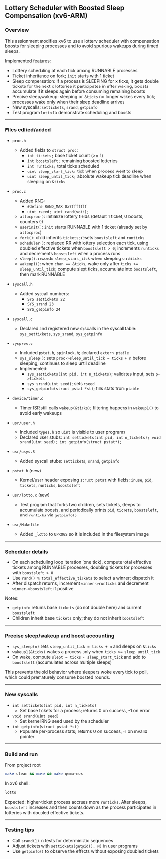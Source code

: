 ## Lottery Scheduler with Boosted Sleep Compensation (xv6-ARM)

### Overview

This assignment modifies xv6 to use a lottery scheduler with compensation boosts for sleeping processes and to avoid spurious wakeups during timed sleeps.

Implemented features:

- Lottery scheduling at each tick among RUNNABLE processes
- Ticket inheritance on fork; `init` starts with 1 ticket
- Sleep compensation: if a process is SLEEPING for x ticks, it gets double tickets for the next x lotteries it participates in after waking; boosts accumulate if it sleeps again before consuming remaining boosts
- Precise sleep/wakeup: sleeping on `&ticks` no longer wakes every tick; processes wake only when their sleep deadline arrives
- New syscalls: `settickets`, `srand`, `getpinfo`
- Test program `lotto` to demonstrate scheduling and boosts

---

### Files edited/added

- `proc.h`

  - Added fields to `struct proc`:
    - `int tickets;` base ticket count (>= 1)
    - `int boostsleft;` remaining boosted lotteries
    - `int runticks;` total ticks scheduled
    - `uint sleep_start_tick;` tick when process went to sleep
    - `uint sleep_until_tick;` absolute wakeup tick deadline when sleeping on `&ticks`

- `proc.c`

  - Added RNG:
    - `#define RAND_MAX 0x7fffffff`
    - `uint rseed; uint rand(void);`
  - `allocproc()`: initialize lottery fields (default 1 ticket, 0 boosts, counters 0)
  - `userinit()`: `init` starts RUNNABLE with 1 ticket (already set by `allocproc`)
  - `fork()`: child inherits `tickets`; resets `boostsleft` and `runticks`
  - `scheduler()`: replaced RR with lottery selection each tick, using doubled effective tickets when `boostsleft > 0`; increments `runticks` and decrements `boostsleft` when a process runs
  - `sleep()`: records `sleep_start_tick` when sleeping on `&ticks`
  - `wakeup1()`: when `chan == &ticks`, wake only after `ticks >= sleep_until_tick`; compute slept ticks, accumulate into `boostsleft`, then mark RUNNABLE

- `syscall.h`

  - Added syscall numbers:
    - `SYS_settickets 22`
    - `SYS_srand 23`
    - `SYS_getpinfo 24`

- `syscall.c`

  - Declared and registered new syscalls in the syscall table: `sys_settickets`, `sys_srand`, `sys_getpinfo`

- `sysproc.c`

  - Included `pstat.h`, `spinlock.h`; declared `extern ptable`
  - `sys_sleep()`: sets `proc->sleep_until_tick = ticks + n` before sleeping; continues to sleep until deadline
  - Implemented:
    - `sys_settickets(int pid, int n_tickets)`; validates input, sets `p->tickets`
    - `sys_srand(uint seed)`; sets `rseed`
    - `sys_getpinfo(struct pstat *st)`; fills stats from `ptable`

- `device/timer.c`

  - Timer ISR still calls `wakeup(&ticks)`; filtering happens in `wakeup1()` to avoid early wakeups

- `usr/user.h`

  - Included `types.h` so `uint` is visible to user programs
  - Declared user stubs: `int settickets(int pid, int n_tickets); void srand(uint seed); int getpinfo(struct pstat*);`

- `usr/usys.S`

  - Added syscall stubs: `settickets`, `srand`, `getpinfo`

- `pstat.h` (new)

  - Kernel/user header exposing `struct pstat` with fields: `inuse`, `pid`, `tickets`, `runticks`, `boostsleft`

- `usr/lotto.c` (new)

  - Test program that forks two children, sets tickets, sleeps to accumulate boosts, and periodically prints `pid`, `tickets`, `boostsleft`, and `runticks` via `getpinfo()`

- `usr/Makefile`
  - Added `_lotto` to `UPROGS` so it is included in the filesystem image

---

### Scheduler details

- On each scheduling loop iteration (one tick), compute total effective tickets among RUNNABLE processes, doubling tickets for processes with `boostsleft > 0`
- Use `rand() % total_effective_tickets` to select a winner; dispatch it
- After dispatch returns, increment `winner->runticks` and decrement `winner->boostsleft` if positive

Notes:

- `getpinfo` returns base `tickets` (do not double here) and current `boostsleft`
- Children inherit base `tickets` only; they do not inherit `boostsleft`

---

### Precise sleep/wakeup and boost accounting

- `sys_sleep(n)` sets `sleep_until_tick = ticks + n` and sleeps on `&ticks`
- `wakeup1(&ticks)` wakes a process only when `ticks >= sleep_until_tick`
- On wake, compute `slept = ticks - sleep_start_tick` and add to `boostsleft` (accumulates across multiple sleeps)

This prevents the old behavior where sleepers woke every tick to poll, which could prematurely consume boosted rounds.

---

### New syscalls

- `int settickets(int pid, int n_tickets)`
  - Set base tickets for a process; returns 0 on success, -1 on error
- `void srand(uint seed)`
  - Set kernel RNG seed used by the scheduler
- `int getpinfo(struct pstat *st)`
  - Populate per-process stats; returns 0 on success, -1 on invalid pointer

---

### Build and run

From project root:

```bash
make clean && make && make qemu-nox
```

In xv6 shell:

```sh
lotto
```

Expected: higher-ticket process accrues more `runticks`. After sleeps, `boostsleft` increases and then counts down as the process participates in lotteries with doubled effective tickets.

---

### Testing tips

- Call `srand(1)` in tests for deterministic sequences
- Adjust tickets with `settickets(getpid(), N)` in user programs
- Use `getpinfo()` to observe the effects without exposing doubled tickets
